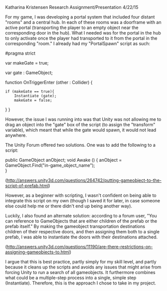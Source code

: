 Katharina Kristensen
Research Assignment/Presentation
4/22/15


For my game, I was developing a portal system that included four distant "rooms" and a central hub.  In each of these rooms was a doorframe with an active portal (transporting the player to an empty object near the corresponding door in the hub).  What I needed was for the portal in the hub to only activate once the player had transported to it from the portal in the corresponding "room."  I already had my "PortalSpawn" script as such:

#pragma strict

var makeGate = true;

var gate : GameObject;

function OnTriggerEnter (other : Collider) {

	if (makeGate == true){
		Instantiate (gate);
		makeGate = false;
}
}

However, the issue I was running into was that Unity was not allowing me to drag an object into the "gate" box of the script (to assign the "transform" variable), which meant that while the gate would spawn, it would not lead anywhere.

The Unity Forum offered two solutions.  One was to add the following to a script:

public GameObject anObject;
 void Awake () {
     anObject = GameObject.Find("in-game_object_name");    
 }

(http://answers.unity3d.com/questions/264742/putting-gameobject-to-the-script-of-prefab.html)

However, as a beginner with scripting, I wasn't confident on being able to integrate this script on my own (though I saved it for later, in case someone else could help me or there didn't end up being another way).

Luckily, I also found an alternate solution: according to a forum user, "You can reference to GameObjects that are either children of the prefab or the prefab itself."  By making the gameobject transportation destinations children of their respective doors, and then assigning them both to a single prefab, I was able to instantiate the doors with their destinations attached.  

(http://answers.unity3d.com/questions/11190/are-there-restrictions-on-assigning-gameobjects-to.html)

I argue that this is best practice, partly simply for my skill level, and partly because it cleans up the scripts and avoids any issues that might arise from forcing Unity to run a search of all gameobjects.  It furthermore combines what could be a multiple-step process into a single, simple step (Instantiate).  Therefore, this is the approach I chose to take in my project.


